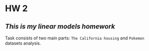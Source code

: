 # HW 2

## *This is my linear models homework*

Task consists of two main parts: `The California housing` and `Pokemon`  datasets analysis.
